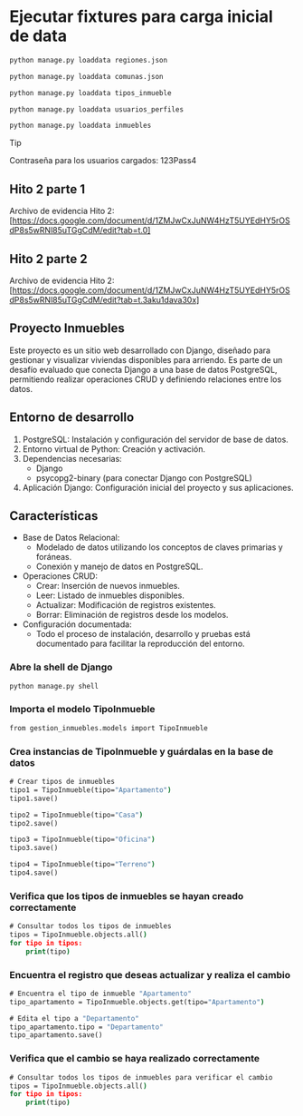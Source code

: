 # Ejecutar fixtures para carga inicial de data

```cmd
python manage.py loaddata regiones.json
```

```cmd
python manage.py loaddata comunas.json
```

```cmd
python manage.py loaddata tipos_inmueble
```

```cmd
python manage.py loaddata usuarios_perfiles
```

```cmd
python manage.py loaddata inmuebles
```
> [!TIP]
> Contraseña para los usuarios cargados: 123Pass4


## Hito 2 parte 1

Archivo de evidencia Hito 2: [https://docs.google.com/document/d/1ZMJwCxJuNW4HzT5UYEdHY5rOSdP8s5wRNl85uTGgCdM/edit?tab=t.0]

## Hito 2 parte 2

Archivo de evidencia Hito 2:[https://docs.google.com/document/d/1ZMJwCxJuNW4HzT5UYEdHY5rOSdP8s5wRNl85uTGgCdM/edit?tab=t.3aku1dava30x]

## Proyecto Inmuebles

Este proyecto es un sitio web desarrollado con Django, diseñado para gestionar y visualizar viviendas disponibles para arriendo. Es parte de un desafío evaluado que conecta Django a una base de datos PostgreSQL, permitiendo realizar operaciones CRUD y definiendo relaciones entre los datos.

## Entorno de desarrollo

1. PostgreSQL: Instalación y configuración del servidor de base de datos.
2. Entorno virtual de Python: Creación y activación.
3. Dependencias necesarias:
   - Django
   - psycopg2-binary (para conectar Django con PostgreSQL)
4. Aplicación Django: Configuración inicial del proyecto y sus aplicaciones.

## Características

- Base de Datos Relacional:
  - Modelado de datos utilizando los conceptos de claves primarias y foráneas.
  - Conexión y manejo de datos en PostgreSQL.
- Operaciones CRUD:
  - Crear: Inserción de nuevos inmuebles.
  - Leer: Listado de inmuebles disponibles.
  - Actualizar: Modificación de registros existentes.
  - Borrar: Eliminación de registros desde los modelos.
- Configuración documentada:
  - Todo el proceso de instalación, desarrollo y pruebas está documentado para facilitar la reproducción del entorno.

### Abre la shell de Django

```cmd
python manage.py shell
```

### Importa el modelo TipoInmueble

```cmd
from gestion_inmuebles.models import TipoInmueble
```

### Crea instancias de TipoInmueble y guárdalas en la base de datos

```cmd
# Crear tipos de inmuebles
tipo1 = TipoInmueble(tipo="Apartamento")
tipo1.save()

tipo2 = TipoInmueble(tipo="Casa")
tipo2.save()

tipo3 = TipoInmueble(tipo="Oficina")
tipo3.save()

tipo4 = TipoInmueble(tipo="Terreno")
tipo4.save()
```

### Verifica que los tipos de inmuebles se hayan creado correctamente

```cmd
# Consultar todos los tipos de inmuebles
tipos = TipoInmueble.objects.all()
for tipo in tipos:
    print(tipo)
```

### Encuentra el registro que deseas actualizar y realiza el cambio

```cmd
# Encuentra el tipo de inmueble "Apartamento"
tipo_apartamento = TipoInmueble.objects.get(tipo="Apartamento")

# Edita el tipo a "Departamento"
tipo_apartamento.tipo = "Departamento"
tipo_apartamento.save()
```

### Verifica que el cambio se haya realizado correctamente

```cmd
# Consultar todos los tipos de inmuebles para verificar el cambio
tipos = TipoInmueble.objects.all()
for tipo in tipos:
    print(tipo)
```
